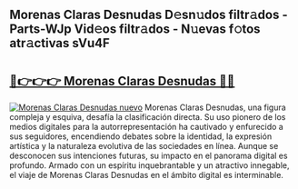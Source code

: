## Morenas Claras Desnudas D𝚎sn𝚞dos filtr𝚊dos - Parts-WJp Vid𝚎os filtr𝚊dos - N𝚞evas f𝚘tos atr𝚊ctivas sVu4F

# <h2><a href="http://mb0c4d.tromn.icu/?c=Morenas+Claras+Desnudas">🔗👉👉👉 Morenas Claras Desnudas 🔗🔗</a></h2>

[![Morenas Claras Desnudas nuevo](https://i.imgur.com/pEAQMta.gif)](http://mb0c4d.tromn.icu/?c=Morenas+Claras+Desnudas)
Morenas Claras Desnudas, una figura compleja y esquiva, desafía la clasificación directa. Su uso pionero de los medios digitales para la autorrepresentación ha cautivado y enfurecido a sus seguidores, encendiendo debates sobre la identidad, la expresión artística y la naturaleza evolutiva de las sociedades en línea. Aunque se desconocen sus intenciones futuras, su impacto en el panorama digital es profundo. Armado con un espíritu inquebrantable y un atractivo innegable, el viaje de Morenas Claras Desnudas en el ámbito digital es interminable.
